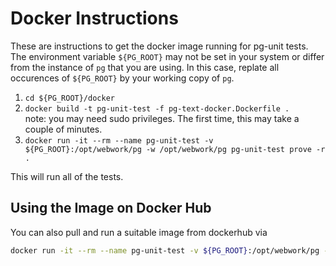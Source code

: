 # Docker Instructions

These are instructions to get the docker image running for pg-unit tests. 
The environment variable `${PG_ROOT}` may not be set in your system or differ from the instance of `pg` that you are using.
In this case, replate all occurences of `${PG_ROOT}` by your working copy of `pg`.

1. `cd ${PG_ROOT}/docker` 
2. `docker build -t pg-unit-test -f pg-text-docker.Dockerfile .` \
note: you may need sudo privileges.  The first time, this may take a couple of minutes.
3. `docker run -it --rm --name pg-unit-test -v ${PG_ROOT}:/opt/webwork/pg -w /opt/webwork/pg pg-unit-test prove -r .`

This will run all of the tests.

## Using the Image on Docker Hub

You can also pull and run a suitable image from dockerhub via
```bash
docker run -it --rm --name pg-unit-test -v ${PG_ROOT}:/opt/webwork/pg -w /opt/webwork/pg eltenedor/pg-unit-testing:latest prove -r .
```
